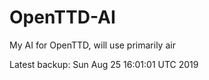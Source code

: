 # OpenTTD-AI
My AI for OpenTTD, will use primarily air

Latest backup: Sun Aug 25 16:01:01 UTC 2019
